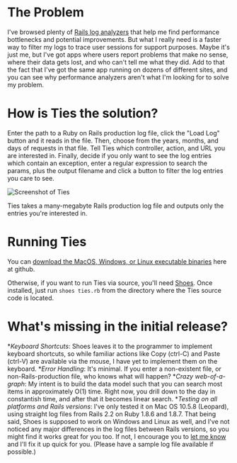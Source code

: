 The Problem
===========
I've browsed plenty of [Rails log analyzers](http://www.google.com/search?q=rails+log+analyzer) 
that help me find performance bottlenecks and potential improvements. But what I really need is a 
faster way to filter my logs to trace user sessions for support purposes. Maybe it's just me, but 
I've got apps where users report problems that make no sense, where their data gets lost, and who 
can't tell me what they did. Add to that the fact that I've got the same app running on dozens of 
different sites, and you can see why performance analyzers aren't what I'm looking for to solve my 
problem. 

How is Ties the solution?
=========================
Enter the path to a Ruby on Rails production log file, click the "Load Log" button and it reads in 
the file. Then, choose from the years, months, and days of requests in that file. Tell Ties which 
controller, action, and URL you are interested in. Finally, decide if you only want to see the log 
entries which contain an exception, enter a regular expression to search the params, plus the output 
filename and click a button to filter the log entries you care to see. 

![Screenshot of Ties](http://www.codeodor.com/images/ties_screen_full.png)

Ties takes a many-megabyte Rails production log file and outputs only the entries you're interested in.

Running Ties
============
You can 
[download the MacOS, Windows, or Linux executable binaries](http://github.com/codeodor/ties/downloads) here
at github.

Otherwise, if you want to run Ties via source, you'll need [Shoes](http://github.com/shoes/shoes/downloads). Once installed,
just run `shoes ties.rb` from the directory where the Ties source code is located.  

What's missing in the initial release?
======================================
*_Keyboard Shortcuts_: Shoes leaves it to the programmer to 
	implement keyboard shortcuts, so while familiar 
	actions like Copy (ctrl-C) and Paste (ctrl-V) are available
	via the mouse, I have yet to implement them on the keyboard.
*_Error Handling_: It's minimal. If you enter a non-existent file, 
	or non-Rails-production file, who knows what will happen?
*_Crazy web-of-a-graph_: My intent is to build the data model 
	such that you can search most items in approximately O(1) time. Right now,
	you drill down to the day in constantish time, and after that 
	it becomes linear search.
*_Testing on all platforms and Rails versions_: I've only tested it on Mac OS 10.5.8 (Leopard), using straight log files from Rails 2.2 on Ruby 1.8.6 and 1.8.7.
	That being said, Shoes is supposed to work on Windows and Linux as well, and I've not noticed any major differences 
	in the log files between Rails versions, so you might find it works great for you too. If not, I encourage you to 
	<a href="http://www.codeodor.com/Contact.cfm">let me know</a> and I'll fix it up quick for you. (Please have 
	a sample log file available if possible.)
